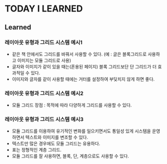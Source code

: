# TODAY I LEARNED

## Learned

### 레이아웃 유형과 그리드 시스템 예시1

- 같은 책 안에서도 그리드를 바꿔서 사용할 수 있다. (예 : 글은 블록그리드로 사용하고 이미지는 모듈 그리드로 사용)
- 글자와 이미지가 같이 있을 때는(혼용된 페이지) 블록 그리드보단 단 그리드가 더 효과적일 수 있다.
- 이미지와 글자를 같이 사용할 때에는 거터를 설정하여 부딪치지 않게 하면 좋다.

### 레이아웃 유형과 그리드 시스템 예시2

- 모듈 그리드 장점 : 목적에 따라 다양하게 그리드를 사용할 수 있다.

### 레이아웃 유형과 그리드 시스템 예시3

- 모듈 그리드를 이용하여 유기적인 변화를 일으키면서도 통일성 있게 시스템을 운영하면서 텍스트와 이미지를 변조할 수 있다.
- 텍스트만 많은 경우에도 모듈 그리드는 유용하다.
- 표는 정형적인 계층 그리드.
- 모듈 그리드를 잘 사용하면, 블록, 단, 계층으로도 사용할 수 있다.

